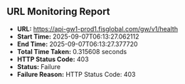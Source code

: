 ## URL Monitoring Report

- **URL:** https://api-gw1-prod1.fisglobal.com/gw/v1/health
- **Start Time:** 2025-09-07T06:13:27.062112
- **End Time:** 2025-09-07T06:13:27.377720
- **Total Time Taken:** 0.315608 seconds
- **HTTP Status Code:** 403
- **Status:** Failure
- **Failure Reason:** HTTP Status Code: 403
